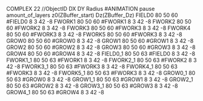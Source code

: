 COMPLEX 22
//ObjectID DX DY Radius #ANIMATION pause amount_of_layers z0(ZBuffer_start) Dz(ZBuffer_Dz) 
FIELD0  80 50 60 #FIELD0 8 3 42 -8
FWORK1  80 50 60 #FWORK1 8 3 42 -8
FWORK2  80 50 60 #FWORK2 8 3 42 -8
FWORK3  80 50 60 #FWORK3 8 3 42 -8
FWORK4  80 50 60 #FWORK3 8 3 42 -8
FWORK5  80 50 60 #FWORK3 8 3 42 -8
GROW0   80 50 60 #GROW0  8 3 42 -8
GROW1   80 50 60 #GROW1  8 3 42 -8
GROW2   80 50 60 #GROW2  8 3 42 -8
GROW3   80 50 60 #GROW3  8 3 42 -8
GROW4   80 50 60 #GROW4  8 3 42 -8
FIELD0_1  80 50 63 #FIELD0 8 3 42 -8
FWORK1_1  80 50 63 #FWORK1 8 3 42 -8
FWORK2_1  80 50 63 #FWORK2 8 3 42 -8
FWORK3_1  80 50 63 #FWORK3 8 3 42 -8
FWORK4_1  80 50 63 #FWORK3 8 3 42 -8
FWORK5_1  80 50 63 #FWORK3 8 3 42 -8
GROW0_1   80 50 63 #GROW0  8 3 42 -8
GROW1_1   80 50 63 #GROW1  8 3 42 -8
GROW2_1   80 50 63 #GROW2  8 3 42 -8
GROW3_1   80 50 63 #GROW3  8 3 42 -8
GROW4_1   80 50 63 #GROW4  8 3 42 -8